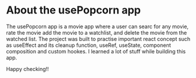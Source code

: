 # About the usePopcorn app

The usePopcorn app is a movie app where a user can searc for any movie, rate the movie add the movie to a watchlist, and delete the movie from the watched list. The project was built to practise important react concept such as useEffect and its cleanup function, useRef, useState, component composition and custom hookes. I learned a lot of stuff while building this app.

Happy checking!!
